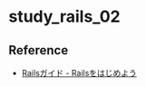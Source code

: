 # study_rails_02

## Reference

- [Railsガイド - Railsをはじめよう](https://railsguides.jp/getting_started.html)